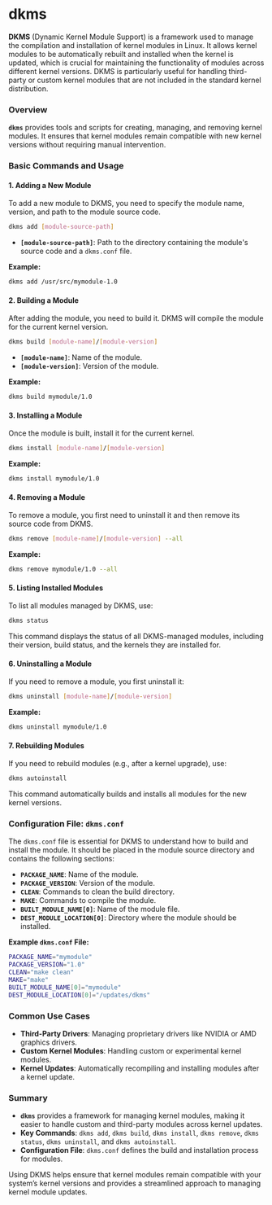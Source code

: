 # dkms

**DKMS** (Dynamic Kernel Module Support) is a framework used to manage the compilation and installation of kernel modules in Linux. It allows kernel modules to be automatically rebuilt and installed when the kernel is updated, which is crucial for maintaining the functionality of modules across different kernel versions. DKMS is particularly useful for handling third-party or custom kernel modules that are not included in the standard kernel distribution.

### Overview

**`dkms`** provides tools and scripts for creating, managing, and removing kernel modules. It ensures that kernel modules remain compatible with new kernel versions without requiring manual intervention.

### Basic Commands and Usage

#### 1. **Adding a New Module**

To add a new module to DKMS, you need to specify the module name, version, and path to the module source code.

```sh
dkms add [module-source-path]
```

- **`[module-source-path]`**: Path to the directory containing the module's source code and a `dkms.conf` file.

**Example:**

```sh
dkms add /usr/src/mymodule-1.0
```

#### 2. **Building a Module**

After adding the module, you need to build it. DKMS will compile the module for the current kernel version.

```sh
dkms build [module-name]/[module-version]
```

- **`[module-name]`**: Name of the module.
- **`[module-version]`**: Version of the module.

**Example:**

```sh
dkms build mymodule/1.0
```

#### 3. **Installing a Module**

Once the module is built, install it for the current kernel.

```sh
dkms install [module-name]/[module-version]
```

**Example:**

```sh
dkms install mymodule/1.0
```

#### 4. **Removing a Module**

To remove a module, you first need to uninstall it and then remove its source code from DKMS.

```sh
dkms remove [module-name]/[module-version] --all
```

**Example:**

```sh
dkms remove mymodule/1.0 --all
```

#### 5. **Listing Installed Modules**

To list all modules managed by DKMS, use:

```sh
dkms status
```

This command displays the status of all DKMS-managed modules, including their version, build status, and the kernels they are installed for.

#### 6. **Uninstalling a Module**

If you need to remove a module, you first uninstall it:

```sh
dkms uninstall [module-name]/[module-version]
```

**Example:**

```sh
dkms uninstall mymodule/1.0
```

#### 7. **Rebuilding Modules**

If you need to rebuild modules (e.g., after a kernel upgrade), use:

```sh
dkms autoinstall
```

This command automatically builds and installs all modules for the new kernel versions.

### Configuration File: `dkms.conf`

The `dkms.conf` file is essential for DKMS to understand how to build and install the module. It should be placed in the module source directory and contains the following sections:

- **`PACKAGE_NAME`**: Name of the module.
- **`PACKAGE_VERSION`**: Version of the module.
- **`CLEAN`**: Commands to clean the build directory.
- **`MAKE`**: Commands to compile the module.
- **`BUILT_MODULE_NAME[0]`**: Name of the module file.
- **`DEST_MODULE_LOCATION[0]`**: Directory where the module should be installed.

**Example `dkms.conf` File:**

```sh
PACKAGE_NAME="mymodule"
PACKAGE_VERSION="1.0"
CLEAN="make clean"
MAKE="make"
BUILT_MODULE_NAME[0]="mymodule"
DEST_MODULE_LOCATION[0]="/updates/dkms"
```

### Common Use Cases

- **Third-Party Drivers**: Managing proprietary drivers like NVIDIA or AMD graphics drivers.
- **Custom Kernel Modules**: Handling custom or experimental kernel modules.
- **Kernel Updates**: Automatically recompiling and installing modules after a kernel update.

### Summary

- **`dkms`** provides a framework for managing kernel modules, making it easier to handle custom and third-party modules across kernel updates.
- **Key Commands**: `dkms add`, `dkms build`, `dkms install`, `dkms remove`, `dkms status`, `dkms uninstall`, and `dkms autoinstall`.
- **Configuration File**: `dkms.conf` defines the build and installation process for modules.

Using DKMS helps ensure that kernel modules remain compatible with your system’s kernel versions and provides a streamlined approach to managing kernel module updates.
